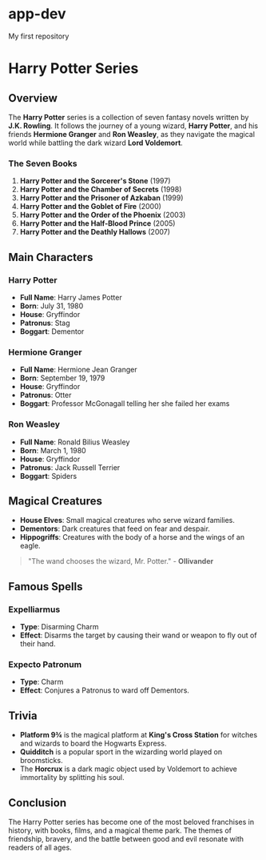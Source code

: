 # app-dev
My first repository
# Harry Potter Series

## Overview

The **Harry Potter** series is a collection of seven fantasy novels written by **J.K. Rowling**. It follows the journey of a young wizard, **Harry Potter**, and his friends **Hermione Granger** and **Ron Weasley**, as they navigate the magical world while battling the dark wizard **Lord Voldemort**.

### The Seven Books
1. **Harry Potter and the Sorcerer's Stone** (1997)
2. **Harry Potter and the Chamber of Secrets** (1998)
3. **Harry Potter and the Prisoner of Azkaban** (1999)
4. **Harry Potter and the Goblet of Fire** (2000)
5. **Harry Potter and the Order of the Phoenix** (2003)
6. **Harry Potter and the Half-Blood Prince** (2005)
7. **Harry Potter and the Deathly Hallows** (2007)

## Main Characters

### Harry Potter
- **Full Name**: Harry James Potter
- **Born**: July 31, 1980
- **House**: Gryffindor
- **Patronus**: Stag
- **Boggart**: Dementor

### Hermione Granger
- **Full Name**: Hermione Jean Granger
- **Born**: September 19, 1979
- **House**: Gryffindor
- **Patronus**: Otter
- **Boggart**: Professor McGonagall telling her she failed her exams

### Ron Weasley
- **Full Name**: Ronald Bilius Weasley
- **Born**: March 1, 1980
- **House**: Gryffindor
- **Patronus**: Jack Russell Terrier
- **Boggart**: Spiders

## Magical Creatures

- **House Elves**: Small magical creatures who serve wizard families.
- **Dementors**: Dark creatures that feed on fear and despair.
- **Hippogriffs**: Creatures with the body of a horse and the wings of an eagle.

> "The wand chooses the wizard, Mr. Potter." - **Ollivander**

## Famous Spells

### **Expelliarmus**
- **Type**: Disarming Charm
- **Effect**: Disarms the target by causing their wand or weapon to fly out of their hand.

### **Expecto Patronum**
- **Type**: Charm
- **Effect**: Conjures a Patronus to ward off Dementors.

## Trivia

- **Platform 9¾** is the magical platform at **King's Cross Station** for witches and wizards to board the Hogwarts Express.
- **Quidditch** is a popular sport in the wizarding world played on broomsticks.
- The **Horcrux** is a dark magic object used by Voldemort to achieve immortality by splitting his soul.

## Conclusion

The Harry Potter series has become one of the most beloved franchises in history, with books, films, and a magical theme park. The themes of friendship, bravery, and the battle between good and evil resonate with readers of all ages.
